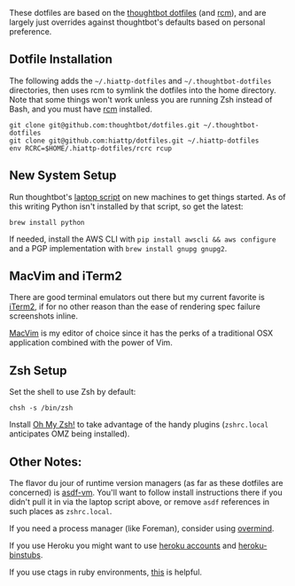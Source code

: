 These dotfiles are based on the [thoughtbot dotfiles](https://github.com/thoughtbot/dotfiles) (and [rcm](https://github.com/thoughtbot/rcm)), and are largely just overrides against thoughtbot's defaults based on
personal preference.

## Dotfile Installation

The following adds the `~/.hiattp-dotfiles` and  `~/.thoughtbot-dotfiles` directories, then uses rcm to symlink the dotfiles into the home directory. Note that some things won't work unless you are running Zsh instead of Bash, and you must have [rcm](https://github.com/thoughtbot/rcm) installed.

```
git clone git@github.com:thoughtbot/dotfiles.git ~/.thoughtbot-dotfiles
git clone git@github.com:hiattp/dotfiles.git ~/.hiattp-dotfiles
env RCRC=$HOME/.hiattp-dotfiles/rcrc rcup
```

## New System Setup

Run thoughtbot's [laptop script](https://github.com/thoughtbot/laptop) on new
machines to get things started. As of this writing Python isn't installed by
that script, so get the latest:

    brew install python

If needed, install the AWS CLI with `pip install awscli && aws configure` and
a PGP implementation with `brew install gnupg gnupg2`.

## MacVim and iTerm2

There are good terminal emulators out there but my current favorite is
[iTerm2](https://www.iterm2.com/), if for no other reason than the ease of
rendering spec failure screenshots inline.

[MacVim](https://github.com/b4winckler/macvim/releases) is my editor of choice
since it has the perks of a traditional OSX application combined with the power
of Vim.

## Zsh Setup

Set the shell to use Zsh by default:

    chsh -s /bin/zsh

Install [Oh My Zsh!](https://github.com/robbyrussell/oh-my-zsh) to take
advantage of the handy plugins (`zshrc.local` anticipates OMZ being installed).

## Other Notes:

The flavor du jour of runtime version managers (as far as these dotfiles are
concerned) is [asdf-vm](https://asdf-vm.com/). You'll want to follow install
instructions there if you didn't pull it in via the laptop script above,
or remove `asdf` references in such places as `zshrc.local`.

If you need a process manager (like Foreman), consider using
[overmind](https://github.com/DarthSim/overmind).

If you use Heroku you might want to use
[heroku accounts](https://github.com/heroku/heroku-accounts) and
[heroku-binstubs](https://github.com/tpope/heroku-binstubs).

If you use ctags in ruby environments,
[this](https://github.com/tpope/gem-ctags) is helpful.
